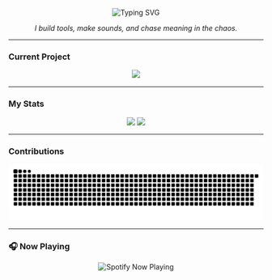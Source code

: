 <p align="center">
  <img src="https://readme-typing-svg.demolab.com?font=Fira+Code&size=24&duration=3000&pause=1000&color=00BCD4&center=true&vCenter=true&width=600&lines=%F0%9F%8E%A7+Music+Producer;%F0%9F%A7%A0+Developer;%F0%9F%8E%A8+Visual+Storyteller" alt="Typing SVG" />
</p>
<p align="center">
  <em>I build tools, make sounds, and chase meaning in the chaos.</em>
</p>

---

### Current Project
<p align="center">
  <img src="https://img.shields.io/badge/NOMAD_DAW-In_Development-00bcd4?style=for-the-badge&logo=cplusplus&logoColor=white&labelColor=1b1b1f" />
</p>

---

### My Stats
<p align="center">
  <img src="https://github-readme-stats.vercel.app/api?username=currentsuspect&show_icons=true&theme=tokyonight&hide_border=true&bg_color=0d1117&title_color=00bcd4&icon_color=ff4081" height="165" />
  <img src="https://github-readme-stats.vercel.app/api/top-langs/?username=currentsuspect&layout=compact&theme=tokyonight&hide_border=true&bg_color=0d1117&title_color=9c27b0" height="165" />
</p>

---

### Contributions
<p align="center">
  <img src="https://raw.githubusercontent.com/currentsuspect/currentsuspect/main/github-user-contribution.svg" alt="Snake animation" />
</p>

---

### 🎧 Now Playing
<p align="center">
  <img src="https://now-playing-6672.vercel.app" alt="Spotify Now Playing" width="400" />
</p>
